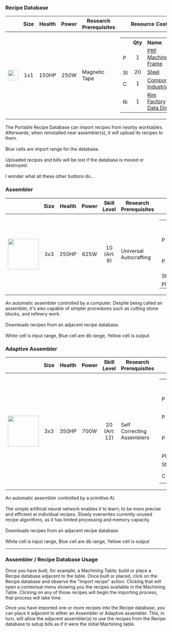 ### Recipe Database

|   | Size | Health | Power | Research Prerequisites | Resource Cost |
| - | ---- | ------ | ------------- | ---------------------- | ------------- |
| <img src="https://github.com/zymex22/Project-RimFactory-Revived/blob/master/Textures/SAL3/DISK_HARDWARE4_north.png?raw=true" width="32" height="32" /> | <div align="center">1x1</div> | <div align="center">150HP</div> | <div align="center">250W</div> | Magnetic Tape | <table frame="box" border="0" cellspacing="0" cellpadding="0"><tr><th>&nbsp;</th><th align="center">Qty</th><th align="left">Name</th></tr><tr><td><img src="https://github.com/zymex22/Project-RimFactory-Revived/raw/master/Textures/Common/MachineFrame.png?raw=true" width="16" alt="PRF Machine Frame" /></td><td align="center">1</td><td align="left"><a href="https://github.com/zymex22/Project-RimFactory-Revived/wiki/Construction-and-Crafting-Resources#machine-frame">PRF Machine Frame</a></td></tr><tr><td><img src="https://rimworldwiki.com/images/c/c9/Steel.png" width="16" alt="Steel" /></td><td align="center">20</td><td align="left"><a href="https://rimworldwiki.com/wiki/Steel">Steel</a></td></tr><tr><td><img src="https://rimworldwiki.com/images/4/40/Component.png" width="16" alt="Component Industrial" /></td><td align="center">1</td><td align="left"><a href="https://rimworldwiki.com/wiki/Component">Component Industrial</a></td></tr><tr><td><img src="https://github.com/zymex22/Project-RimFactory-Revived/raw/master/Textures/SAL3/datadisk.png?raw=true" width="16" alt="Rim Factory Data Disk" /></td><td align="center">1</td><td align="left"><a href="https://github.com/zymex22/Project-RimFactory-Revived/wiki/Construction-and-Crafting-Resources#recipe-data-disk">Rim Factory Data Disk</a></td></tr></table> |

The Portable Recipe Database can import recipes from nearby worktables. Afterwards, when reinstalled near assembler(s), it will upload its recipes to them.<br /><br />Blue cells are import range for the database.<br /><br />Uploaded recipes and bills will be lost if the database is moved or destroyed.<br /><br />I wonder what all these other buttons do...

### Assembler

|   | Size | Health | Power | Skill Level | Research Prerequisites | Resource Cost |
| - | ---- | ------ | ------------- | ----------- | ---------------------- | ------------- |
| <img src="https://github.com/zymex22/Project-RimFactory-Revived/blob/master/Textures/SAL3/smart_assembler.png?raw=true" width="96" height="96" /> | <div align="center">3x3</div> | <div align="center">250HP</div> | <div align="center">625W</div> | <div align="center">10 (Art: 9)</div> | Universal Autocrafting | <table frame="box" border="0" cellspacing="0" cellpadding="0"><tr><th>&nbsp;</th><th align="center">Qty</th><th align="left">Name</th></tr><tr><td><img src="https://github.com/zymex22/Project-RimFactory-Revived/raw/master/Textures/Common/RoboticArm.png?raw=true" width="16" alt="PRF Robotic Arm" /></td><td align="center">2</td><td align="left"><a href="https://github.com/zymex22/Project-RimFactory-Revived/wiki/Construction-and-Crafting-Resources#robotic-arm">PRF Robotic Arm</a></td></tr><tr><td><img src="https://github.com/zymex22/Project-RimFactory-Revived/raw/master/Textures/Common/MachineFrame.png?raw=true" width="16" alt="PRF Machine Frame" /></td><td align="center">1</td><td align="left"><a href="https://github.com/zymex22/Project-RimFactory-Revived/wiki/Construction-and-Crafting-Resources#machine-frame">PRF Machine Frame</a></td></tr><tr><td><img src="https://rimworldwiki.com/images/c/c9/Steel.png" width="16" alt="Steel" /></td><td align="center">120</td><td align="left"><a href="https://rimworldwiki.com/wiki/Steel">Steel</a></td></tr><tr><td><img src="https://rimworldwiki.com/images/c/c5/Plasteel.png" width="16" alt="Plasteel" /></td><td align="center">10</td><td align="left"><a href="https://rimworldwiki.com/wiki/Plasteel">Plasteel</a></td></tr></table> |

An automatic assembler controlled by a computer. Despite being called an assembler, it's also capable of simpler procedures such as cutting stone blocks, and refinery work.<br /><br />Downloads recipes from an adjacent recipe database.<br /><br />White cell is input range, Blue cell are db range, Yellow cell is output

### Adaptive Assembler

|   | Size | Health | Power | Skill Level | Research Prerequisites | Resource Cost |
| - | ---- | ------ | ------------- | ----------- | ---------------------- | ------------- |
| <img src="https://github.com/zymex22/Project-RimFactory-Revived/blob/master/Textures/SAL3/correcting_assembler.png?raw=true" width="96" height="96" /> | <div align="center">3x3</div> | <div align="center">350HP</div> | <div align="center">700W</div> | <div align="center">20 (Art: 12)</div> | Self Correcting Assemblers | <table frame="box" border="0" cellspacing="0" cellpadding="0"><tr><th>&nbsp;</th><th align="center">Qty</th><th align="left">Name</th></tr><tr><td><img src="https://github.com/zymex22/Project-RimFactory-Revived/raw/master/Textures/Common/RoboticArm.png?raw=true" width="16" alt="PRF Robotic Arm" /></td><td align="center">2</td><td align="left"><a href="https://github.com/zymex22/Project-RimFactory-Revived/wiki/Construction-and-Crafting-Resources#robotic-arm">PRF Robotic Arm</a></td></tr><tr><td><img src="https://github.com/zymex22/Project-RimFactory-Revived/raw/master/Textures/Common/WeakAICore.png?raw=true" width="16" alt="PRF Weak AI Chip" /></td><td align="center">1</td><td align="left"><a href="https://github.com/zymex22/Project-RimFactory-Revived/wiki/Construction-and-Crafting-Resources#weak-ai-chip">PRF Weak AI Chip</a></td></tr><tr><td><img src="https://github.com/zymex22/Project-RimFactory-Revived/raw/master/Textures/Common/MachineFrameLarge.png?raw=true" width="16" alt="PRF Machine Frame Large" /></td><td align="center">1</td><td align="left"><a href="https://github.com/zymex22/Project-RimFactory-Revived/wiki/Construction-and-Crafting-Resources#adv-machine-frame">PRF Machine Frame Large</a></td></tr><tr><td><img src="https://rimworldwiki.com/images/c/c5/Plasteel.png" width="16" alt="Plasteel" /></td><td align="center">10</td><td align="left"><a href="https://rimworldwiki.com/wiki/Plasteel">Plasteel</a></td></tr><tr><td><img src="https://rimworldwiki.com/images/c/c9/Steel.png" width="16" alt="Steel" /></td><td align="center">150</td><td align="left"><a href="https://rimworldwiki.com/wiki/Steel">Steel</a></td></tr><tr><td><img src="https://rimworldwiki.com/images/4/40/Component.png" width="16" alt="Component Industrial" /></td><td align="center">2</td><td align="left"><a href="https://rimworldwiki.com/wiki/Component">Component Industrial</a></td></tr></table> |

An automatic assembler controlled by a primitive AI.<br /><br />The simple artificial neural network enables it to learn; to be more precise and efficient at individual recipes. Slowly overwrites currently unused recipe algorithms, as it has limited processing and memory capacity.<br /><br />Downloads recipes from an adjacent recipe database.<br /><br />White cell is input range, Blue cell are db range, Yellow cell is output

***

### Assembler / Recipe Database Usage
Once you have built, for example, a Machining Table; build or place a Recipe database adjacent to the table. Once built or placed, click on the Recipe database and observe the "Import recipe" action. Clicking that will open a contextual menu showing you the recipes available in the Machining Table. Clicking on any of those recipes will begin the importing process, that process will  take time.

Once you have imported one or more recipes into the Recipe database, you can place it adjacent to either an Assembler or Adaptive assembler. This, in turn, will allow the adjacent  assembler(s) to use the recipes from the Recipe database to setup bills as if it were the initial Machining table.
